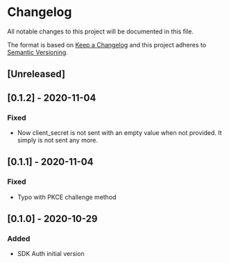 # Changelog

All notable changes to this project will be documented in this file.

The format is based on [Keep a Changelog](http://keepachangelog.com/en/1.0.0/)
and this project adheres to [Semantic Versioning](http://semver.org/spec/v2.0.0.html).

## [Unreleased]

## [0.1.2] - 2020-11-04
### Fixed
- Now client_secret is not sent with an empty value when not provided. It simply is not sent any more.

## [0.1.1] - 2020-11-04
### Fixed
- Typo with PKCE challenge method

## [0.1.0] - 2020-10-29
### Added
- SDK Auth initial version
